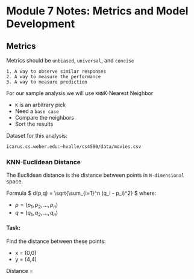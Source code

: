 # Module 7 Notes: Metrics and Model Development

## Metrics

Metrics should be `unbiased`, `universal`, and `concise`

    1. A way to observe similar responses
    2. A way to measure the performance
    3. A way to measure prediction

For our sample analysis we will use `KNN`K-Nearest Neighbor
- `K` is an arbitrary pick
- Need a `base case`
- Compare the neighbors
- Sort the results

Dataset for this analysis:
```bash
icarus.cs.weber.edu:~hvalle/cs4580/data/movies.csv
```
### KNN-Euclidean Distance
The Euclidean distance is the distance between points
in `N-dimensional` space.

Formula
$
d(p,q) = \sqrt{\sum_{i=1}^n (q_i - p_i)^2}
$
where:
- $p = (p_1, p_2, \dots, p_n)$
- $q = (q_1, q_2, \dots, q_n)$

#### Task:
Find the distance between these points:
- x = (0,0)
- y = (4,4)

Distance = 